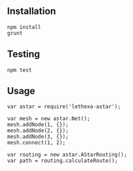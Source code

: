 Installation
------------

	npm install
	grunt

Testing
-------

	npm test

Usage
-----

	var astar = require('lethexa-astar');

	var mesh = new astar.Net();
	mesh.addNode(1, {});
	mesh.addNode(2, {});
	mesh.addNode(3, {});
	mesh.connect(1, 2);

	var routing = new astar.AStarRouting();
	var path = routing.calculateRoute();

